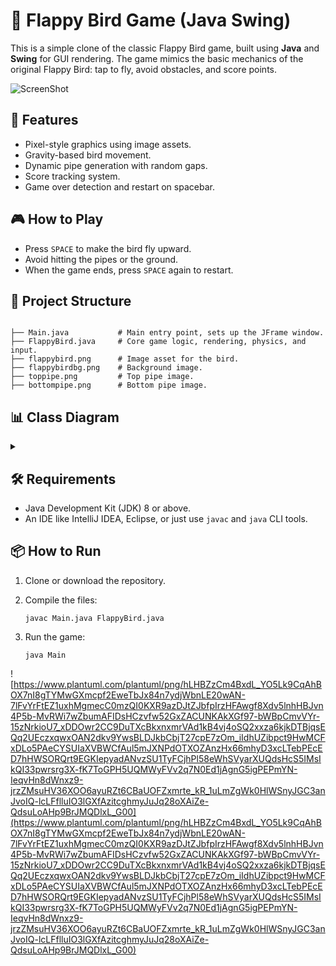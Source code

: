 # 🐤 Flappy Bird Game (Java Swing)

This is a simple clone of the classic Flappy Bird game, built using **Java** and **Swing** for GUI rendering. The game mimics the basic mechanics of the original Flappy Bird: tap to fly, avoid obstacles, and score points.

![ScreenShot](https://i.postimg.cc/sXBJqW9R/Screenshot-2025-05-19-093543.png)

## 🚀 Features

- Pixel-style graphics using image assets.
- Gravity-based bird movement.
- Dynamic pipe generation with random gaps.
- Score tracking system.
- Game over detection and restart on spacebar.

## 🎮 How to Play

- Press `SPACE` to make the bird fly upward.
- Avoid hitting the pipes or the ground.
- When the game ends, press `SPACE` again to restart.

## 🧱 Project Structure

```plaintext

├── Main.java           # Main entry point, sets up the JFrame window.
├── FlappyBird.java     # Core game logic, rendering, physics, and input.
├── flappybird.png      # Image asset for the bird.
├── flappybirdbg.png    # Background image.
├── toppipe.png         # Top pipe image.
├── bottompipe.png      # Bottom pipe image.
```

## 📊 Class Diagram

<details>
  <summary></summary><code>

```mermaid
classDiagram
    class Main {
        +main(String[] args)
    }

    class FlappyBird {
        -int boardWidth
        -int boardHeight
        -Image background
        -Image birdImg
        -Image topPipeImg
        -Image bottomPipeImg
        -int birdX
        -int birdY
        -int birdWidth
        -int birdHeight
        -int pipeX
        -int pipeY
        -int pipeWidth
        -int pipeHeight
        -int velocityX
        -int velocityY
        -int gravity
        -boolean gameOver
        -double score
        -Bird bird
        -ArrayList~Pipe~ pipes
        -Timer gameLoop
        -Timer placePipesTimer
        -Random random
        +FlappyBird()
        +void placePipes()
        +void draw(Graphics g)
        +void paintComponent(Graphics g)
        +void move()
        +boolean collision(Bird, Pipe)
        +void actionPerformed(ActionEvent)
        +void keyPressed(KeyEvent)
        +void keyTyped(KeyEvent)
        +void keyReleased(KeyEvent)
    }

    class Bird {
        -int x
        -int y
        -int width
        -int height
        -Image img
        +Bird(int x, int y, int width, int height, Image img)
    }

    class Pipe {
        -int x
        -int y
        -int width
        -int height
        -Image img
        -boolean passed
        +Pipe(int x, int y, int width, int height, Image img)
    }

    Main --> FlappyBird
    FlappyBird --> Bird
    FlappyBird --> Pipe
```
</code>
</details>

## 🛠️ Requirements

* Java Development Kit (JDK) 8 or above.
* An IDE like IntelliJ IDEA, Eclipse, or just use `javac` and `java` CLI tools.

## 📦 How to Run
1. Clone or download the repository.
2. Compile the files:

   ```
   javac Main.java FlappyBird.java
   ```
3. Run the game:

   ```
   java Main
   ```

![https://www.plantuml.com/plantuml/png/hLHBZzCm4BxdL_YO5Lk9CqAhBOX7nI8gTYMwGXmcpf2EweTbJx84n7ydjWbnLE20wAN-7lFvYrFtEZ1uxhMgmecC0mzQI0KXR9azDJtZJbfpIrzHFAwgf8Xdv5lnhHBJvn4P5b-MvRWi7wZbumAFIDsHCzvfw52GxZACUNKAkXGf97-bWBpCmvVYr-15zNrkioU7_xDDOwr2CC9DuTXcBkxnxmrVAd1kB4vj4oSQ2xxza6kjkDTBjqsEQq2UEczxqwxOAN2dkv9YwsBLDJkbCbjT27cpE7zOm_iIdhUZibpct9HwMCFxDLo5PAeCYSUIaXVBWCfAul5mJXNPdOTXOZAnzHx66mhyD3xcLTebPEcED7hHWSORQrt9EGKIepyadANvzSU1TyFCjhPl58eWhSVyarXUQdsHcS5IMsIkQI33pwrsrg3X-fK7ToGPH5UQMWyFVv2q7N0Ed1jAgnG5igPEPmYN-IeqvHn8dWnxz9-jrzZMsuHV36XOO6ayuRZt6CBaUOFZxmrte_kR_1uLmZgWk0HlWSnyJGC3anJvoIQ-lcLFflluIO3lGXfAzitcghmyJuJq28oXAiZe-QdsuLoAHp9BrJMQDlxL_G00](https://www.plantuml.com/plantuml/png/hLHBZzCm4BxdL_YO5Lk9CqAhBOX7nI8gTYMwGXmcpf2EweTbJx84n7ydjWbnLE20wAN-7lFvYrFtEZ1uxhMgmecC0mzQI0KXR9azDJtZJbfpIrzHFAwgf8Xdv5lnhHBJvn4P5b-MvRWi7wZbumAFIDsHCzvfw52GxZACUNKAkXGf97-bWBpCmvVYr-15zNrkioU7_xDDOwr2CC9DuTXcBkxnxmrVAd1kB4vj4oSQ2xxza6kjkDTBjqsEQq2UEczxqwxOAN2dkv9YwsBLDJkbCbjT27cpE7zOm_iIdhUZibpct9HwMCFxDLo5PAeCYSUIaXVBWCfAul5mJXNPdOTXOZAnzHx66mhyD3xcLTebPEcED7hHWSORQrt9EGKIepyadANvzSU1TyFCjhPl58eWhSVyarXUQdsHcS5IMsIkQI33pwrsrg3X-fK7ToGPH5UQMWyFVv2q7N0Ed1jAgnG5igPEPmYN-IeqvHn8dWnxz9-jrzZMsuHV36XOO6ayuRZt6CBaUOFZxmrte_kR_1uLmZgWk0HlWSnyJGC3anJvoIQ-lcLFflluIO3lGXfAzitcghmyJuJq28oXAiZe-QdsuLoAHp9BrJMQDlxL_G00)